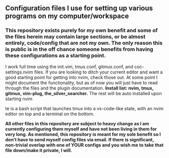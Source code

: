 ## Configuration files I use for setting up various programs on my computer/workspace
### This repository exists purely for my own benefit and some of the files herein may contain large sections, or be almost entirely, code/config that are not my own. The only reason this is public is in the off chance someone benefits from having these configurations as a starting point.

I work full time using the init.vim, tmux.conf, gitmux.conf, and coc-settings.nvim files. If you are looking to ditch your current editor and want a good starting point for getting into nvim, check those out. At some point I might document the functionality, but as of now you will just have to read through the files and the plugin documentation. <strong>Install list: nvim, tmux, gitmux, vim-plug, the_silver_searcher.</strong> The rest will be auto installed upon starting nvim

te is a bash script that launches tmux into a vs-code-like state, with an nvim editor on top and a terminal on the bottom.

<strong>All other files in this repository are subject to heavy change as I am currently configuring them myself and have not been living in them for very long. As mentioned, this repository is meant for my sole benefit so I don't have to send myself config files via email. If there is significant, non-trivial overlap with one of YOUR configs and you wish me to take that file down/make it private, I will.</strong>

